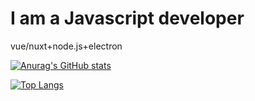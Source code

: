 # I am a Javascript developer

vue/nuxt+node.js+electron

[![Anurag's GitHub stats](https://github-readme-stats.vercel.app/api?username=WhiteNeofetch&show_icons=true&theme=radical)](https://github.com/WhiteNeofetch/github-readme-stats)



[![Top Langs](https://github-readme-stats.vercel.app/api/top-langs/?username=WhiteNeofetch&show_icons=true&theme=synthwave)](https://github.com/WhiteNeofetch/github-readme-stats)

